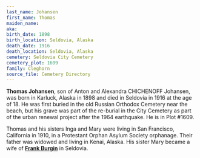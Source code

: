```yaml
---
last_name: Johansen
first_name: Thomas
maiden_name: 
aka: 
birth_date: 1898
birth_location: Seldovia, Alaska
death_date: 1916
death_location: Seldovia, Alaska
cemetery: Seldovia City Cemetery
cemetery_plot: 1609
family: Cleghorn
source_file: Cemetery Directory
---
```


**Thomas Johansen**, son of Anton and Alexandra CHICHENOFF Johansen, was born in Karluck, Alaska in 1898 and died in Seldovia in 1916 at the age of 18.  He was first buried in the old Russian Orthodox Cemetery near the beach, but his grave was part of the re-burial in the City Cemetery as part of the urban renewal project after the 1964 earthquake. He is in Plot #1609. 

Thomas and his sisters Inga and Mary were living in San Francisco, California in 1910, in a Protestant Orphan Asylum Society orphanage. Their father was widowed and living in Kenai, Alaska. His sister Mary became a wife of [**Frank Burgin**](./Burgin_Francis_Henry.md) in Seldovia.
